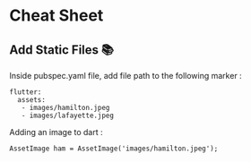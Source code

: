 # Cheat Sheet

## Add Static Files 📚

  Inside pubspec.yaml file, add file path to the following marker :
  
    flutter:
      assets:
       - images/hamilton.jpeg
       - images/lafayette.jpeg
       
  Adding an image to dart :
  
    AssetImage ham = AssetImage('images/hamilton.jpeg');

